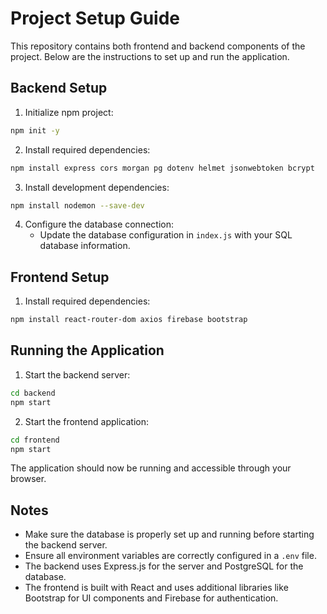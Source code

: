 # Project Setup Guide

This repository contains both frontend and backend components of the project. Below are the instructions to set up and run the application.

## Backend Setup

1. Initialize npm project:
```bash
npm init -y
```

2. Install required dependencies:
```bash
npm install express cors morgan pg dotenv helmet jsonwebtoken bcrypt
```

3. Install development dependencies:
```bash
npm install nodemon --save-dev
```

4. Configure the database connection:
   - Update the database configuration in `index.js` with your SQL database information.

## Frontend Setup

1. Install required dependencies:
```bash
npm install react-router-dom axios firebase bootstrap
```

## Running the Application

1. Start the backend server:
```bash
cd backend
npm start
```

2. Start the frontend application:
```bash
cd frontend
npm start
```

The application should now be running and accessible through your browser.

## Notes

- Make sure the database is properly set up and running before starting the backend server.
- Ensure all environment variables are correctly configured in a `.env` file.
- The backend uses Express.js for the server and PostgreSQL for the database.
- The frontend is built with React and uses additional libraries like Bootstrap for UI components and Firebase for authentication.